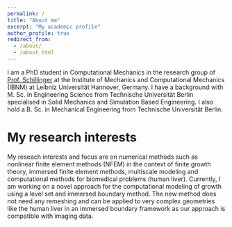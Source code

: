 ```yaml
---
permalink: /
title: "About me"
excerpt: "My academic profile"
author_profile: true
redirect_from: 
  - /about/
  - /about.html
---
```


I am a PhD student in Computational Mechanics in the research group of [Prof. Schillinger](https://www.ibnm.uni-hannover.de/de/schillinger/) at the Institute of Mechanics and Computational Mechanics (IBNM) at Leibniz Universität Hannover, Germany. I have a background with M. Sc. in Engineering Science from Technische Universität Berlin specialised in Solid Mechanics and Simulation Based Engineering. I also hold a B. Sc. in Mechanical Engineering from Technische Universität Berlin.


My research interests
======
My reseach interests and focus are on numerical methods such as nonlinear finite element methods (NFEM) in the context of finite growth theory, immersed finite element methods, multiscale modeling and computational methods for biomedical problems (human liver). Currently, I am working on a novel approach for the computational modeling of growth using a level set and immersed boundary method. The new method does not need any remeshing and can be applied to very complex geometries like the human liver in an immersed boundary framework as our approach is compatible with imaging data.







